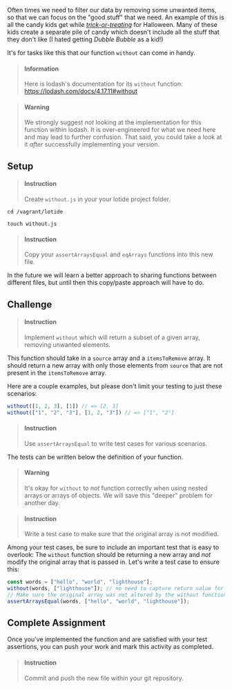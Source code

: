 

Often times we need to filter our data by removing some unwanted items, so that we can focus on the "good stuff" that we need. An example of this is all the candy kids get while _[trick-or-treating](https://en.wikipedia.org/wiki/Trick-or-treating)_ for Halloween. Many of these kids create a separate pile of candy which doesn't include all the stuff that they don't like (I hated getting _Dubble Bubble_ as a kid!)

It's for tasks like this that our function `without` can come in handy.

> #### Information
> Here is lodash's documentation for its `without` function: <https://lodash.com/docs/4.17.11#without>

<div></div>

> #### Warning
> We strongly suggest _not_ looking at the implementation for this function within lodash. It is over-engineered for what we need here and may lead to further confusion. That said, you could take a look at it _after_ successfully implementing your version.

## Setup

> #### Instruction 
> Create `without.js` in your your lotide project folder.

```shell
cd /vagrant/lotide
```

```shell
touch without.js
```

> #### Instruction 
> Copy your `assertArraysEqual` and `eqArrays` functions into this new file.

In the future we will learn a better approach to sharing functions between different files, but until then this copy/paste approach will have to do.

## Challenge

> #### Instruction
> Implement `without` which will return a subset of a given array, removing unwanted elements. 

This function should take in a `source` array and a `itemsToRemove` array. It should return a new array with only those elements from `source` that are not present in the `itemsToRemove` array.

Here are a couple examples, but please don't limit your testing to just these scenarios: 

```javascript
without([1, 2, 3], [1]) // => [2, 3]
without(["1", "2", "3"], [1, 2, "3"]) // => ["1", "2"]
```

> #### Instruction 
> Use `assertArraysEqual` to write test cases for various scenarios. 

The tests can be written below the definition of your function. 

> #### Warning
> It's okay for `without` to _not_ function correctly when using nested arrays or arrays of objects. We will save this "deeper" problem for another day. 

<div></div>

> #### Instruction
> Write a test case to make sure that the original array is not modified.

Among your test cases, be sure to include an important test that is easy to overlook: The `without` function should be returning a new array and _not_ modify the original array that is passed in. Let's write a test case to ensure this:

```javascript
const words = ["hello", "world", "lighthouse"];
without(words, ["lighthouse"]); // no need to capture return value for this test case
// Make sure the original array was not altered by the without function
assertArraysEqual(words, ["hello", "world", "lighthouse"]);
```

## Complete Assignment

Once you've implemented the function and are satisfied with your test assertions, you can push your work and mark this activity as completed.

> #### Instruction 
> Commit and push the new file within your git repository.
